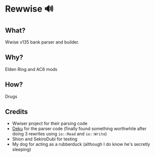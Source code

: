 # Rewwise 🔊

## What?
Wwise v135 bank parser and builder.

## Why?
Elden Ring and AC6 mods

## How?
Drugs

## Credits
- Wwiser project for their parsing code
- [Deku](https://github.com/sharksforarms/deku) for the parser code (finally found something worthwhile after doing 3 rewrites using `io::Read` and `io::Write`)
- Shion and SekiroDubi for testing
- My dog for acting as a rubberduck (although I do know he's secretly sleeping)
